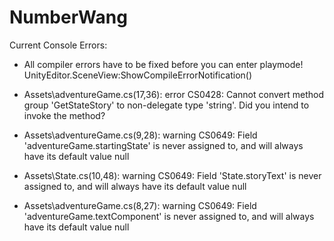 # NumberWang

Current Console Errors:

- All compiler errors have to be fixed before you can enter playmode! UnityEditor.SceneView:ShowCompileErrorNotification()

- Assets\adventureGame.cs(17,36): error CS0428: Cannot convert method group 'GetStateStory' to non-delegate type 'string'. Did you intend   to invoke the method?

- Assets\adventureGame.cs(9,28): warning CS0649: Field 'adventureGame.startingState' is never assigned to, and will always have its      default value null

- Assets\State.cs(10,48): warning CS0649: Field 'State.storyText' is never assigned to, and will always have its default value null

- Assets\adventureGame.cs(8,27): warning CS0649: Field 'adventureGame.textComponent' is never assigned to, and will always have its   default value null

